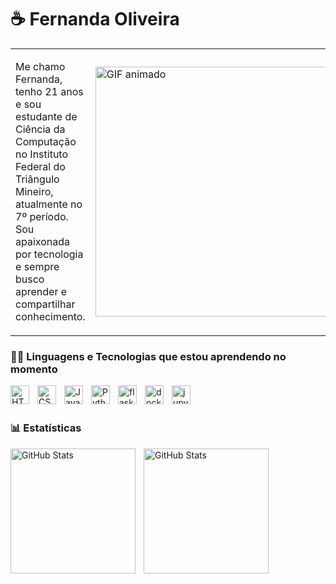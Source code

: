 # ☕ Fernanda Oliveira


<table style="border: none;">
  <tr>
    <td style="border: none; vertical-align: middle;">
      <p>
        Me chamo Fernanda, tenho 21 anos e sou estudante de Ciência da Computação no Instituto Federal do Triângulo Mineiro, atualmente no 7º período. Sou apaixonada por tecnologia e sempre busco aprender e compartilhar conhecimento.
      </p>
    </td>
    <td style="border: none; vertical-align: middle;">
      <img src="https://i.pinimg.com/originals/39/38/77/3938775fa4484f170466ecfa6da4e662.gif" width="400" alt="GIF animado" />
    </td>
  </tr>
</table>




### 👩‍💻 Linguagens e Tecnologias que estou aprendendo no momento

<img 
    align="left" 
    alt="HTML"
    title="HTML" 
    width="30px" 
    style="padding-right: 10px;" 
    src="https://cdn.jsdelivr.net/gh/devicons/devicon@latest/icons/html5/html5-original.svg" 
/>
<img 
    align="left" 
    alt="CSS" 
    title="CSS"
    width="30px" 
    style="padding-right: 10px;" 
    src="https://cdn.jsdelivr.net/gh/devicons/devicon@latest/icons/css3/css3-original.svg" 
/>
<img 
    align="left" 
    alt="JavaScript" 
    title="JavaScript"
    width="30px" 
    style="padding-right: 10px;" 
    src="https://cdn.jsdelivr.net/gh/devicons/devicon@latest/icons/javascript/javascript-original.svg" 
/>

<img 
    align="left" 
    alt="Python" 
    title="Python"
    width="30px" 
    style="padding-right: 10px;" 
    src="https://cdn.jsdelivr.net/gh/devicons/devicon@latest/icons/python/python-original.svg" 
/>

<img 
    align="left" 
    alt="flask" 
    title="flask"
    width="30px" 
    style="padding-right: 10px;" 
    src="https://cdn.jsdelivr.net/gh/devicons/devicon@latest/icons/flask/flask-original-wordmark.svg" 
/>

<img 
    align="left" 
    alt="docker" 
    title="docker"
    width="30px" 
    style="padding-right: 10px;" 
    src="https://cdn.jsdelivr.net/gh/devicons/devicon@latest/icons/docker/docker-plain-wordmark.svg" 
/>

<img 
    align="left" 
    alt="jupyter" 
    title="jupyter"
    width="30px" 
    style="padding-right: 10px;" 
    src="https://cdn.jsdelivr.net/gh/devicons/devicon@latest/icons/jupyter/jupyter-original-wordmark.svg" 
/>



<br/>
<br/>

### 📊 Estatísticas

<p>
  <img 
    align="left" 
    alt="GitHub Stats" 
    height="200" 
    style="padding-right: 10px;" 
    src="https://github-readme-stats.vercel.app/api?username=fer-oliveiraa&show_icons=true&theme=dracula&include_all_commits=true&locale=pt-br" 
  />

<img 
      align="left" 
      alt="GitHub Stats" 
      height="200" 
      src="https://github-readme-stats.vercel.app/api/top-langs/?username=fer-oliveiraa&theme=dracula&layout=compact&custom_title=Tecnologias&langs_count=9" 
  />

</p>



